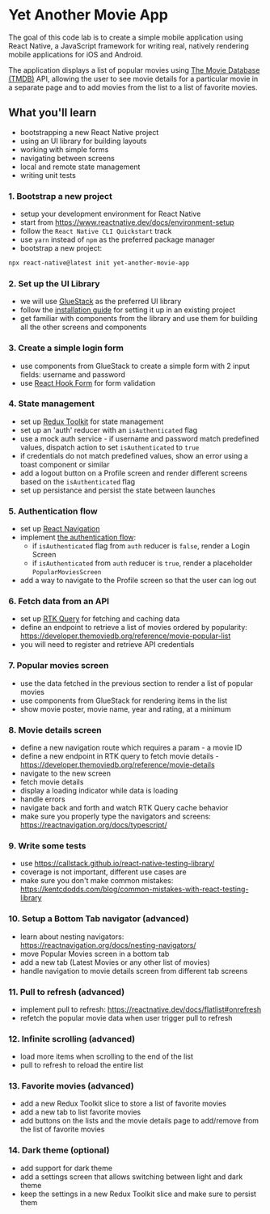 # Yet Another Movie App

The goal of this code lab is to create a simple mobile application using
React Native, a JavaScript framework for writing real, natively rendering
mobile applications for iOS and Android.

The application displays a list of popular movies using [The Movie Database (TMDB)](https://developer.themoviedb.org/docs/getting-started) API, allowing the user to see movie details for a particular movie in a separate page and
to add movies from the list to a list of favorite movies.

## What you'll learn
- bootstrapping a new React Native project
- using an UI library for building layouts
- working with simple forms
- navigating between screens
- local and remote state management
- writing unit tests

### 1. Bootstrap a new project

- setup your development environment for React Native
- start from https://www.reactnative.dev/docs/environment-setup
- follow the `React Native CLI Quickstart` track
- use `yarn` instead of `npm` as the preferred package manager
- bootstrap a new project:

```sh
npx react-native@latest init yet-another-movie-app
```

### 2. Set up the UI Library

- we will use [GlueStack](https://gluestack.io/) as the preferred UI library
- follow the [installation guide](https://gluestack.io/ui/docs/guides/install-rn) for setting it up in an existing project
- get familiar with components from the library and use them for building all the other screens and components

### 3. Create a simple login form

- use components from GlueStack to create a simple form with 2 input fields: username and password
- use [React Hook Form](https://react-hook-form.com/get-started#ReactNative) for form validation

### 4. State management

- set up [Redux Toolkit](https://redux-toolkit.js.org/introduction/getting-started) for state management
- set up an 'auth' reducer with an `isAuthenticated` flag
- use a mock auth service - if username and password match predefined values, dispatch action to set `isAuthenticated` to `true`
- if credentials do not match predefined values, show an error using a toast component or similar
- add a logout button on a Profile screen and render different screens based on the `isAuthenticated` flag
- set up persistance and persist the state between launches

### 5. Authentication flow
- set up [React Navigation](https://reactnavigation.org/docs/getting-started)
- implement [the authentication flow](https://reactnavigation.org/docs/auth-flow/):
  - if `isAuthenticated` flag from `auth` reducer is `false`, render a Login Screen
  - if `isAuthenticated` from `auth` reducer is `true`, render a placeholder `PopularMoviesScreen`
- add a way to navigate to the Profile screen so that the user can log out

### 6. Fetch data from an API

- set up [RTK Query](https://redux-toolkit.js.org/rtk-query/overview) for fetching and caching data
- define an endpoint to retrieve a list of movies ordered by popularity: https://developer.themoviedb.org/reference/movie-popular-list
- you will need to register and retrieve API credentials

### 7. Popular movies screen

- use the data fetched in the previous section to render a list of popular movies
- use components from GlueStack for rendering items in the list
- show movie poster, movie name, year and rating, at a minimum

### 8. Movie details screen

- define a new navigation route which requires a param - a movie ID
- define a new endpoint in RTK query to fetch movie details - https://developer.themoviedb.org/reference/movie-details
- navigate to the new screen
- fetch movie details
- display a loading indicator while data is loading
- handle errors
- navigate back and forth and watch RTK Query cache behavior
- make sure you properly type the navigators and screens: https://reactnavigation.org/docs/typescript/

### 9. Write some tests

- use https://callstack.github.io/react-native-testing-library/
- coverage is not important, different use cases are
- make sure you don't make common mistakes: https://kentcdodds.com/blog/common-mistakes-with-react-testing-library

### 10. Setup a Bottom Tab navigator (advanced)

- learn about nesting navigators: https://reactnavigation.org/docs/nesting-navigators/
- move Popular Movies screen in a bottom tab
- add a new tab (Latest Movies or any other list of movies)
- handle navigation to movie details screen from different tab screens

### 11. Pull to refresh (advanced)

- implement pull to refresh: https://reactnative.dev/docs/flatlist#onrefresh
- refetch the popular movie data when user trigger pull to refresh

### 12. Infinite scrolling (advanced)

- load more items when scrolling to the end of the list
- pull to refresh to reload the entire list

### 13. Favorite movies (advanced)

- add a new Redux Toolkit slice to store a list of favorite movies
- add a new tab to list favorite movies
- add buttons on the lists and the movie details page to add/remove from the list of favorite movies

### 14. Dark theme  (optional)

- add support for dark theme
- add a settings screen that allows switching between light and dark theme
- keep the settings in a new Redux Toolkit slice and make sure to persist them
